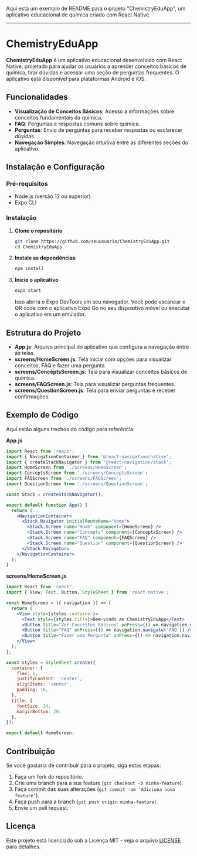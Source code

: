 Aqui está um exemplo de README para o projeto "ChemistryEduApp", um aplicativo educacional de química criado com React Native.

---

# ChemistryEduApp

**ChemistryEduApp** é um aplicativo educacional desenvolvido com React Native, projetado para ajudar os usuários a aprender conceitos básicos de química, tirar dúvidas e acessar uma seção de perguntas frequentes. O aplicativo está disponível para plataformas Android e iOS.

## Funcionalidades

- **Visualização de Conceitos Básicos**: Acesso a informações sobre conceitos fundamentais da química.
- **FAQ**: Perguntas e respostas comuns sobre química.
- **Perguntas**: Envio de perguntas para receber respostas ou esclarecer dúvidas.
- **Navegação Simples**: Navegação intuitiva entre as diferentes seções do aplicativo.

## Instalação e Configuração

### Pré-requisitos

- Node.js (versão 12 ou superior)
- Expo CLI

### Instalação

1. **Clone o repositório**

   ```bash
   git clone https://github.com/seuusuario/ChemistryEduApp.git
   cd ChemistryEduApp
   ```

2. **Instale as dependências**

   ```bash
   npm install
   ```

3. **Inicie o aplicativo**

   ```bash
   expo start
   ```

   Isso abrirá o Expo DevTools em seu navegador. Você pode escanear o QR code com o aplicativo Expo Go no seu dispositivo móvel ou executar o aplicativo em um emulador.

## Estrutura do Projeto

- **App.js**: Arquivo principal do aplicativo que configura a navegação entre as telas.
- **screens/HomeScreen.js**: Tela inicial com opções para visualizar conceitos, FAQ e fazer uma pergunta.
- **screens/ConceptsScreen.js**: Tela para visualizar conceitos básicos de química.
- **screens/FAQScreen.js**: Tela para visualizar perguntas frequentes.
- **screens/QuestionScreen.js**: Tela para enviar perguntas e receber confirmações.

## Exemplo de Código

Aqui estão alguns trechos do código para referência:

**App.js**

```jsx
import React from 'react';
import { NavigationContainer } from '@react-navigation/native';
import { createStackNavigator } from '@react-navigation/stack';
import HomeScreen from './screens/HomeScreen';
import ConceptsScreen from './screens/ConceptsScreen';
import FAQScreen from './screens/FAQScreen';
import QuestionScreen from './screens/QuestionScreen';

const Stack = createStackNavigator();

export default function App() {
  return (
    <NavigationContainer>
      <Stack.Navigator initialRouteName="Home">
        <Stack.Screen name="Home" component={HomeScreen} />
        <Stack.Screen name="Concepts" component={ConceptsScreen} />
        <Stack.Screen name="FAQ" component={FAQScreen} />
        <Stack.Screen name="Question" component={QuestionScreen} />
      </Stack.Navigator>
    </NavigationContainer>
  );
}
```

**screens/HomeScreen.js**

```jsx
import React from 'react';
import { View, Text, Button, StyleSheet } from 'react-native';

const HomeScreen = ({ navigation }) => {
  return (
    <View style={styles.container}>
      <Text style={styles.title}>Bem-vindo ao ChemistryEduApp</Text>
      <Button title="Ver Conceitos Básicos" onPress={() => navigation.navigate('Concepts')} />
      <Button title="FAQ" onPress={() => navigation.navigate('FAQ')} />
      <Button title="Fazer uma Pergunta" onPress={() => navigation.navigate('Question')} />
    </View>
  );
};

const styles = StyleSheet.create({
  container: {
    flex: 1,
    justifyContent: 'center',
    alignItems: 'center',
    padding: 16,
  },
  title: {
    fontSize: 24,
    marginBottom: 20,
  },
});

export default HomeScreen;
```

## Contribuição

Se você gostaria de contribuir para o projeto, siga estas etapas:

1. Faça um fork do repositório.
2. Crie uma branch para a sua feature (`git checkout -b minha-feature`).
3. Faça commit das suas alterações (`git commit -am 'Adiciona nova feature'`).
4. Faça push para a branch (`git push origin minha-feature`).
5. Envie um pull request.

## Licença

Este projeto está licenciado sob a Licença MIT - veja o arquivo [LICENSE](LICENSE) para detalhes.

